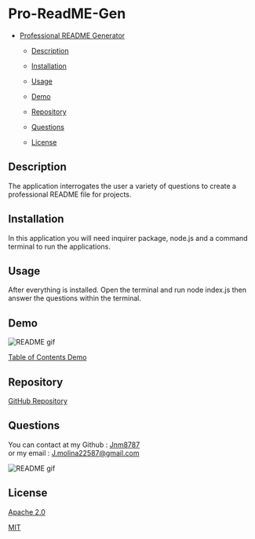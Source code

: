 # Pro-ReadME-Gen

- [Professional README Generator](#professional-readme-generator)

  - [Description](#description)
  
  - [Installation](#installation)
  
  - [Usage](#usage)
  
  - [Demo](#demo)
  
  - [Repository](#repository)
  
  - [Questions](#questions)
  
  - [License](#license)

## Description
The application interrogates the user a variety of questions to create a professional README file for projects.
## Installation
In this application you will need inquirer package, node.js and a command terminal to run the applications.
## Usage
After everything is installed. Open the terminal and run node index.js then answer the questions within the terminal.
## Demo
![README gif](https://media.giphy.com/media/HTvjMoiUbld8DBr4OS/giphy.gif)

[Table of Contents Demo](https://media.giphy.com/media/HTvjMoiUbld8DBr4OS/giphy.gif)
## Repository
[GitHub Repository](https://github.com/Jnm8787/Pro_ReadME_Gen)
## Questions
You can contact at my Github : [Jnm8787](https://github.com/Jnm8787) <br/>
or my email : J.molina22587@gmail.com

![README gif](https://media.giphy.com/media/6Vlmkht499Prs8qNzW/giphy.gif)

## License

[Apache 2.0](https://www.apache.org/licenses/LICENSE-2.0)

[MIT](https://www.mit.edu/~amini/LICENSE.md)

